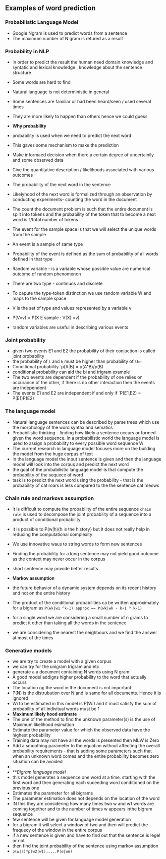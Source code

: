 ## Examples of word prediction

### Probabilistic Language Model

- Google Ngram is used to predict words from a sentence
- The maximum number of N gram is retured as a result

### Probability in NLP
-  In order to predict the result the human need domain knowledge and syntatic and lexical  knowledge , knowledge about the sentence structure
- Some words are hard to find
- Natural language is not deterministic in general 
- Some sentences are familiar or had been heard/seen / used several times 
- They are more likely to happen than others hence we could guess


- **Why probability**
- probability is used when we need to predict the next word
- This gaves some mechanism to make the prediction
- Make informaed decision when there a certain degree of uncertainily and some observed data
- Give the quantitative description / likelihoods associated with various outcomes
-  The probability of the next word in the sentence
- Likelyhood of the next word is formalized through an observation by conducting experiments- counting the word in the document
- The count the document problem is such that the entire document is split into tokens and the probability of the token that to become a next word is 1/total number of tokens
- The event for the sample space is that we will select the unique words from the sample 
- An event is a sample of same type
- Probability of the event is defined as the sum of probability of all words defined in that type
- Random variable - is a variable whose possible value are numerical outcome of random phenomenon
- There are two type - continuos and discrete
- To capute the type-token distinction we use random variable W and maps to the sample space
- V is the set of type and  values represented by a variable v
- P(V=v) = P(X E sample : V(X) =v)
- random variables are useful in describing various events
 
 
### Joint probability
- given two events E1 and E2 the probability of their conjuction is called joint probability
- the probability of `t` and `h` must be higher than probability of `the` 
- Conditional probability `p(A|B) = p(A^B)/p(B)
- conditional probability can aid the bi and trigram example
- The two events are dependent if the probability of one relies on occurance of the other, if there is no other interaction then the events are independent
- The events E1 and E2 are independent if and only if `P(E1,E2) = P(E1)P(E2)


### The language model

- Natural language sentences can be described by parse trees which use the morphology of the word syntax and sematics
- Probabilistic thinking - finding how likely a sentence occurs or formed given the word sequence. In a probabilistic world the language model is used to assign a probability to every possible word sequence W
- The current research in language model focuses more on the building the model from the huge corpus of text
- In the language model the input sentence is given and then the language model will look into the corpus and predict the next word
- the goal of the probabilistic language model is that compute the probability of the sequece of word
- task is to predict the next word using the probability - that is the probability of cat roars is  less compared to the the sentence cat meows

### Chain rule and markovs assumption
- It is difficult to compute the probability of the entire sequence `chain rule` is used to decompose the joint probability of a sequence into a product of conditional probability
- It is possible to P(w|h){h is the history} but it does not really help in reducing the computational complexity 
- We use innovative waus to string words to form new sentences
- Finding the probability for a long sentence may not yield good outcome as the context may never occur in the corpus
- short sentence may provide better results
- **Markov assumption**

- the future behavior of a dynamic system depends on its recent history and not on the entire history
- The product of the conditional probabilities ca be written approximately for a bigram as `P(wk|w1 ^k-1) approx == P(wk|wk - k+1 ^ k-1)` 
- for a single word we are considering a small number of n grams to predict it other than taking all the words in the sentence
- we are considering the nearest the neighbours and we find the answer at most of the times

### Generative models 
- we are try to create a model with a given corpus
- we can try for the unigram trigram and etc
- generate a a document containing N words using N gram 
- A good model addigns higher probability to the word that actually occurs
- The location og the word in the document is not important 
- P(N) is the distrubution over N and is same for all documents. Hence it is ignored
- Wi to be estimated in this model is P(Wi) and it must satisfy the sum of probability of all indivitual words must be 1
- **Maximum likely hood estimate**
- The one of the method to find the unknown parameter(s) is the use of Maximum likelihood esimation 
- Estimate the parameter value for which the observed data  have the highest probability 
- Training data may not have all the words is presented then MLW is Zero 
- Add a smoothing parameter to the equation without affecting the overall probability requirements - that is adding some parameters such that when an unknown word comes and the entire probability becomes zero situation can be avoided
- 
- ***Bigram language model*
- this model generates a sequence one word at a time. starting with the first word and then generating each suceeding word conditioned on the previous one
- Estimates the parameter for all bigrams
- The parameter estimation does not depends on the location of the word
- IN this they are considering how many times two w and w1 words are coming together and to the number of times w appears inthe bigram sequence 
- few sentence will be given for language model generation
- for a bigram it will select a window of two and then will predict the frequecy of the window in the entire corpus
- if a new sentence is given and have to find out that the sentence is legel or not 
- then find the joint probability of the sentence using markov assumption
- `p(w|s)*p(w2|w1).....P(e|wn)`
 
 


 
